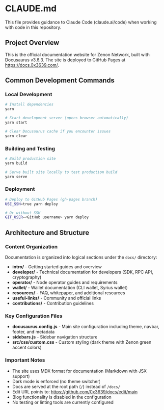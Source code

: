 # CLAUDE.md

This file provides guidance to Claude Code (claude.ai/code) when working with code in this repository.

## Project Overview

This is the official documentation website for Zenon Network, built with Docusaurus v3.6.3. The site is deployed to GitHub Pages at https://docs.0x3639.com/.

## Common Development Commands

### Local Development
```bash
# Install dependencies
yarn

# Start development server (opens browser automatically)
yarn start

# Clear Docusaurus cache if you encounter issues
yarn clear
```

### Building and Testing
```bash
# Build production site
yarn build

# Serve built site locally to test production build
yarn serve
```

### Deployment
```bash
# Deploy to GitHub Pages (gh-pages branch)
USE_SSH=true yarn deploy

# Or without SSH
GIT_USER=<GitHub username> yarn deploy
```

## Architecture and Structure

### Content Organization
Documentation is organized into logical sections under the `docs/` directory:
- **intro/** - Getting started guides and overview
- **developer/** - Technical documentation for developers (SDK, RPC API, cryptography)
- **operator/** - Node operator guides and requirements
- **wallet/** - Wallet documentation (CLI wallet, Syrius wallet)
- **resources/** - FAQ, whitepaper, and additional resources
- **useful-links/** - Community and official links
- **contributions/** - Contribution guidelines

### Key Configuration Files
- **docusaurus.config.js** - Main site configuration including theme, navbar, footer, and metadata
- **sidebars.js** - Sidebar navigation structure
- **src/css/custom.css** - Custom styling (dark theme with Zenon green accent colors)

### Important Notes
- The site uses MDX format for documentation (Markdown with JSX support)
- Dark mode is enforced (no theme switcher)
- Docs are served at the root path (`/`) instead of `/docs/`
- Edit URL points to: https://github.com/0x3639/docs/edit/main
- Blog functionality is disabled in the configuration
- No testing or linting tools are currently configured